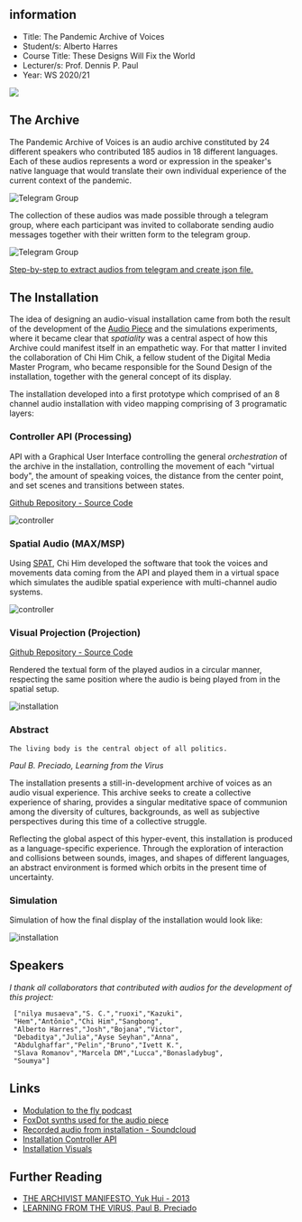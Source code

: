 ## information
* Title: The Pandemic Archive of Voices
* Student/s: Alberto Harres
* Course Title: These Designs Will Fix the World
* Lecturer/s: Prof. Dennis P. Paul
* Year: WS 2020/21
 
![](./images/cover.png)
 
## The Archive
 
The Pandemic Archive of Voices is an audio archive constituted by 24 different speakers who contributed 185 audios in 18 different languages. Each of these audios represents a word or expression in the speaker's native language that would translate their own individual experience of the current context of the pandemic.
 
![Telegram Group](./images/archive-screenshot.jpg)
 
The collection of these audios was made possible through a telegram group, where each participant was invited to collaborate sending audio messages together with their written form to the telegram group.
 
![Telegram Group](./images/telegram-screenshot.jpg)
 
[Step-by-step to extract audios from telegram and create json file.](https://github.com/mneunomne/pandemic-archive-of-voices-DB#step-by-step-to-extract-audios-from-telegram-and-create-json-file)
 
## The Installation
 
The idea of designing an audio-visual installation came from both the result of the development of the [Audio Piece]() and the simulations experiments, where it became clear that *spatiality* was a central aspect of how this Archive could manifest itself in an empathetic way. For that matter I invited the collaboration of Chi Him Chik, a fellow student of the Digital Media Master Program, who became responsible for the Sound Design of the installation, together with the general concept of its display.
 
The installation developed into a first prototype which comprised of an 8 channel audio installation with video mapping comprising of 3 programatic layers:
 
### Controller API (Processing)
 
API with a Graphical User Interface controlling the general *orchestration* of the archive in the installation, controlling the movement of each "virtual body", the amount of speaking voices, the distance from the center point, and set scenes and transitions between states.
 
[Github Repository - Source Code](https://github.com/mneunomne/paov_installation_api)
 
![controller](./images/controller.gif)
 
### Spatial Audio (MAX/MSP)
 
Using [SPAT](https://forum.ircam.fr/projects/detail/spat/), Chi Him developed the software that took the voices and movements data coming from the API and played them in a virtual space which simulates the audible spatial experience with multi-channel audio systems.
 
![controller](./images/max-screenshot-1.jpg)
 
### Visual Projection (Projection)
 
[Github Repository - Source Code](https://github.com/mneunomne/paov_installation_vis)
 
Rendered the textual form of the played audios in a circular manner, respecting the same position where the audio is being played from in the spatial setup.
 
![installation](./images/visual.gif)
 
### Abstract
 
```
The living body is the central object of all politics.
```
*Paul B. Preciado, Learning from the Virus*

The installation presents a still-in-development archive of voices as an audio visual experience. This archive seeks to create a collective experience of sharing, provides a singular meditative space of communion among the diversity of cultures, backgrounds, as well as subjective perspectives during this time of a collective struggle.

Reflecting the global aspect of this hyper-event, this installation is produced as a language-specific experience. Through the exploration of interaction and collisions between sounds, images, and shapes of different languages, an abstract environment is formed which orbits in the present time of uncertainty.

### Simulation
 
Simulation of how the final display of the installation would look like:
 
![installation](./images/installation.gif)
 
## Speakers
 
*I thank all collaborators that contributed with audios for the development of this project:*
 
```
 ["nilya musaeva","S. C.","ruoxi","Kazuki",
 "Hem","Antônio","Chi Him","Sangbong",
 "Alberto Harres","Josh","Bojana","Victor",
 "Debaditya","Julia","Ayse Seyhan","Anna",
 "Abdulghaffar","Pelin","Bruno","Ivett K.",
 "Slava Romanov","Marcela DM","Lucca","Bonasladybug",
 "Soumya"]
```
 
## Links
 
- [Modulation to the fly podcast](https://www.mixcloud.com/soundstudies/modulation-18-alberto-harres/)
- [FoxDot synths used for the audio piece](https://github.com/mneunomne/pandemic-audio-piece-foxdot)
- [Recorded audio from installation - Soundcloud](https://soundcloud.com/mneu_nomne/pandemic-archive-of-voices)
- [Installation Controller API](https://github.com/mneunomne/paov_installation_api)
- [Installation Visuals](https://github.com/mneunomne/paov_installation_vis)
 
## Further Reading
 
- [THE ARCHIVIST MANIFESTO, Yuk Hui - 2013](https://www.metamute.org/editorial/lab/archivist-manifesto)
- [LEARNING FROM THE VIRUS, Paul B. Preciado](https://www.artforum.com/slant/paul-b-preciado-on-life-after-covid-19-82586)

